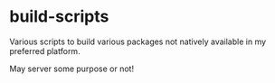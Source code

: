 build-scripts
=============

Various scripts to build various packages not natively available in my preferred platform.

May server some purpose or not!
